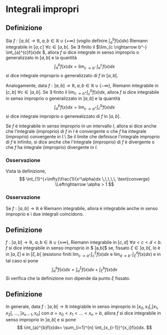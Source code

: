 # Integrali impropri

## Definizione

Sia $f:[a,b[\rightarrow \mathbb{R}, a,b \in \mathbb{R} \cup\{+\infty\}$ (voglio definire $\int_{a}^{b}f(x)dx$) Riemann integrabile in $[a,c]\,\, \forall c \in [a,b[$. Se $\exists$ finito il $\lim_{c \rightarrow b^-} \int_{a}^{c}f(x)dx $, allora $f$ si dice integrale in senso improprio o generalizzato in $[a,b[$ e la quantità 
$$
    \int_{a}^{b} f(x)dx = \lim_{c\rightarrow b^-} \int_{a}^{c} f(x)dx
$$
si dice integrale improprio o generalizzato di $f$ in $[a,b[$.

Analogamente, data $f:]a,b]\rightarrow \mathbb{R}, a,b \in \mathbb{R} \cup \{-\infty\}$, Riemann integrabile in $[c,b]\,\, \forall c \in ]a,b]$. Se $\exists$ finito il $\lim_{c \rightarrow a^+} \int_{c}^{b} f(x)dx$, allora $f$ si dice integrabile in senso improprio o generalizzato in $]a,b]$ e la quantità
$$
    \int_{a}^{b} f(x)dx = \lim_{c \rightarrow a^+} \int_{c}^{b} f(x)dx
$$
si dice integrale improprio o generealizzato di $f$ in $]a,b]$.

Se $f$ è integrabile in senso improprio in un intervallo $I$, allora si dice anche che l'integrale (improprio) di $f$ in $I$ è convergente o che $f$ ha integrale (improprio) convergente in $I$.\\
Se il limite che definisce l'integrale improprio di $f$ è infinito, si dice anche che l'integrale (improprio) di $f$ è divergente o che $f$ ha integrale (improprio) divergente in $I$.

### Osservazione
Vista la definizione, 
$$
    \int_{1}^{+\infty}\frac{1}{x^\alpha}dx \,\,\,\,\, \text{converge} \Leftrightarrow \alpha > 1
$$

### Osservazione
Se $f:[a,b] \rightarrow \mathbb{R}$ è Riemann integrabile, allora è integrabile anche in senso improprio e i due integrali coincidono.

## Definizione

$f:[a,b] \rightarrow \mathbb{R},\,\, a,b \in \mathbb{R} \cup \{\pm \infty\}$, Riemann integrabile in $[c,d]\,\, \forall a<c<d<b$. $f$ si dice integrabile in senso improprio in $ ]a,b[$ se, fissato $\xi \in ]a,b[$, lo è in $]a, \xi]$ e in $[\xi,b[$ (esistono finiti $\lim_{c \rightarrow a^+} \int_{c}^{\xi} f(x)dx$ e $\lim_{d\rightarrow b^-}\int_{\xi}^{d} f(x)dx$) e in tal caso si pone 
$$
    \int_{a}^{b} f(x)dx = \int_{a}^{\xi} f(x)dx + \int_{\xi}^{b} f(x) dx
$$
Si verifica che la definizione non dipende da punto $\xi$ fissato.

## Definizione 

In generale, data $f:]a,b[\rightarrow \mathbb{R}$ integrabile in senso improprio in $]x_0,x_1[,]x_1,x_2[,$ $...,]x_{n-1},x_n[$ con $a= x_0 <x_1<...<x_n=b$, allora $f$ si dice integrabile in senso improprio in $]a,b[$ e si pone 
$$
    \int_{a}^{b}f(x)dx= \sum_{i=1}^{n} \int_{x_{i-1}}^{x_i}f(x)dx.
$$